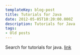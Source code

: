 ```yaml
---
templateKey: blog-post
title: Tutorials for Java
date: 2012-05-05T10:20:00.000Z
description: Tutorials for Java
tags:
- Old posts
---
```


Search for tutorials for java. [link](http://docs.oracle.com/javase/tutorial/search.html)